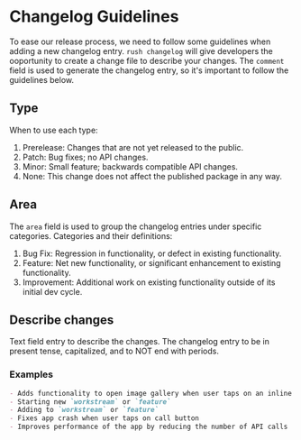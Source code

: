 # Changelog Guidelines

To ease our release process, we need to follow some guidelines when adding a new changelog entry.
`rush changelog` will give developers the ooportunity to create a change file to describe your changes. 
The `comment` field is used to generate the changelog entry, so it's important to follow the guidelines below.

## Type
When to use each type:
1. Prerelease: Changes that are not yet released to the public.
1. Patch: Bug fixes; no API changes.
1. Minor: Small feature; backwards compatible API changes.
1. None: This change does not affect the published package in any way.


## Area

The `area` field is used to group the changelog entries under specific categories.
Categories and their definitions: 
1. Bug Fix: Regression in functionality, or defect in existing functionality.
1. Feature: Net new functionality, or significant enhancement to existing functionality.
1. Improvement: Additional work on existing functionality outside of its initial dev cycle.

## Describe changes
Text field entry to describe the changes. The changelog entry to be in present tense, capitalized, and to NOT end with periods.

### Examples
```md
- Adds functionality to open image gallery when user taps on an inline image
- Starting new `workstream` or `feature` 
- Adding to `workstream` or `feature` 
- Fixes app crash when user taps on call button
- Improves performance of the app by reducing the number of API calls
```


